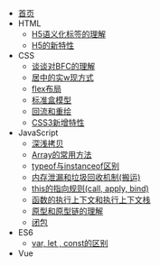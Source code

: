 - [首页](/)
- HTML
    - [H5语义化标签的理解](/HTML/语义化标签的理解.md)
    - [H5的新特性](/HTML/H5的新特性.md)
- CSS
    - [谈谈对BFC的理解](/CSS/BFC.md)
    - [居中的实w现方式](/CSS/居中的实现方式.md)
    - [flex布局](/CSS/flex.md)
    - [标准盒模型](/CSS/标准盒模型和怪异盒模型.md)
    - [回流和重绘](/CSS/回流和重绘.md)
    - [CSS3新增特性](/CSS/CSS3新增特性.md)
- JavaScript
    - [深浅拷贝](/JavaScript/深浅拷贝.md)
    - [Array的常用方法](/JavaScript/Array.md)
    - [typeof与instanceof区别](/JavaScript/typeof与instanceof区别.md)
    - [内存泄漏和垃圾回收机制(搬运)](/JavaScript/内存泄漏和垃圾回收机制.md)
    - [this的指向规则(call, apply, bind)](/JavaScript/this的指向规则.md)
    - [函数的执行上下文和执行上下文栈](JavaScript/执行上下文和执行上下文栈.md)
    - [原型和原型链的理解](JavaScript/原型和原型链的理解.md)
    - [闭包](Javascript/闭包.md)
- ES6
    - [var, let , const的区别](/ES6/var-let-const的区别.md)
- Vue